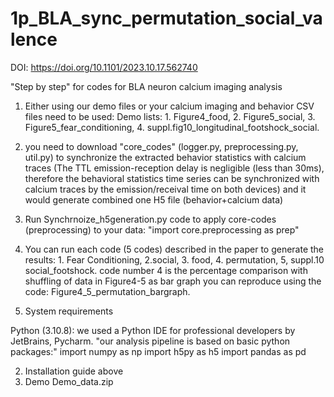 # 1p_BLA_sync_permutation_social_valence
DOI: https://doi.org/10.1101/2023.10.17.562740



"Step by step" for codes for BLA neuron calcium imaging analysis 
1. Either using our demo files or your calcium imaging and behavior CSV files need to be used: Demo lists: 1. Figure4_food, 2. Figure5_social, 3. Figure5_fear_conditioning, 4. suppl.fig10_longitudinal_footshock_social.
2.  you need to download "core_codes" (logger.py, preprocessing.py, util.py) to synchronize the extracted behavior statistics with calcium traces (The TTL emission-reception delay is negligible (less than 30ms), therefore the behavioral statistics time series can be synchronized with calcium traces by the emission/receival time on both devices) and it would generate combined one H5 file (behavior+calcium data)
3.  Run Synchrnoize_h5generation.py code to apply core-codes (preprocessing) to your data: "import core.preprocessing as prep"
4. You can run each code (5 codes) described in the paper to generate the results: 1. Fear Conditioning, 2.social, 3. food, 4. permutation, 5, suppl.10 social_footshock.
   code number 4 is the percentage comparison with shuffling of data in Figure4-5 as bar graph you can reproduce using the code: Figure4_5_permutation_bargraph.
   
    
1. System requirements

Python (3.10.8): we used  a Python IDE for professional developers by JetBrains, Pycharm.
"our analysis pipeline is based on basic python packages:" 
import numpy as np
import h5py as h5
import pandas as pd

2. Installation guide
above 
3. Demo
Demo_data.zip
